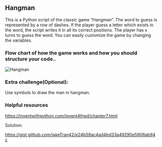 ## Hangman

This is a Python script of the classic game “Hangman”. The word to guess is represented by a row of dashes. If the player guess a letter which exists in the word, the script writes it in all its correct positions.  The player has x turns to guess the word. You can easily customize the game by changing the variables.

### Flow chart of how the game works and how you should structure your code..

![Hangman](https://inventwithpython.com/invent4thed/images/00081.jpeg)

### Extra challenge(Optional):

Use symbols to draw the man in hangman. 


### Helpful resources

https://inventwithpython.com/invent4thed/chapter7.html


Solution:

https://gist.github.com/jakeTran42/e24b59ac4ad4bd33a49290e5606ab94c
